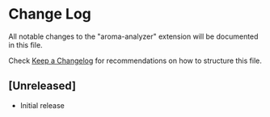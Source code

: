# Change Log

All notable changes to the "aroma-analyzer" extension will be documented in this file.

Check [Keep a Changelog](http://keepachangelog.com/) for recommendations on how to structure this file.

## [Unreleased]

- Initial release